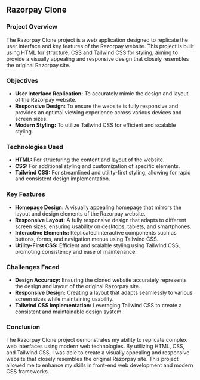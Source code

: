 ## Razorpay Clone

### Project Overview
The Razorpay Clone project is a web application designed to replicate the user interface and key features of the Razorpay website. This project is built using HTML for structure, CSS and Tailwind CSS for styling, aiming to provide a visually appealing and responsive design that closely resembles the original Razorpay site.

### Objectives
- **User Interface Replication:** To accurately mimic the design and layout of the Razorpay website.
- **Responsive Design:** To ensure the website is fully responsive and provides an optimal viewing experience across various devices and screen sizes.
- **Modern Styling:** To utilize Tailwind CSS for efficient and scalable styling.

### Technologies Used
- **HTML:** For structuring the content and layout of the website.
- **CSS:** For additional styling and customization of specific elements.
- **Tailwind CSS:** For streamlined and utility-first styling, allowing for rapid and consistent design implementation.

### Key Features
- **Homepage Design:** A visually appealing homepage that mirrors the layout and design elements of the Razorpay website.
- **Responsive Layout:** A fully responsive design that adapts to different screen sizes, ensuring usability on desktops, tablets, and smartphones.
- **Interactive Elements:** Replicated interactive components such as buttons, forms, and navigation menus using Tailwind CSS.
- **Utility-First CSS:** Efficient and scalable styling using Tailwind CSS, promoting consistency and ease of maintenance.

### Challenges Faced
- **Design Accuracy:** Ensuring the cloned website accurately represents the design and layout of the original Razorpay site.
- **Responsive Design:** Creating a layout that adapts seamlessly to various screen sizes while maintaining usability.
- **Tailwind CSS Implementation:** Leveraging Tailwind CSS to create a consistent and maintainable design system.

### Conclusion
The Razorpay Clone project demonstrates my ability to replicate complex web interfaces using modern web technologies. By utilizing HTML, CSS, and Tailwind CSS, I was able to create a visually appealing and responsive website that closely resembles the original Razorpay site. This project allowed me to enhance my skills in front-end web development and modern CSS frameworks.
